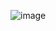 

![image](https://github.com/SachithShilshan/Power-Bi-Dashboards/assets/91172509/f1028938-fc37-46aa-9ea6-22eabeddbb0f)
